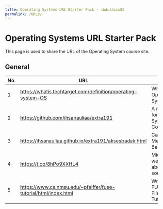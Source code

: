 ```yaml
---
title: Operating Systems URL Starter Pack - abdulazis02
permalink: /URLs/
---
```


# Operating Systems URL Starter Pack

This page is used to share the URL of the Operating System course site.



## General

| No.  | URL                                                             | Tittle                                             |
| ---- | --------------------------------------------------------------- | -------------------------------------------------- |
| 1    | https://whatis.techtarget.com/definition/operating-system-OS    | What is an Operating System (OS)?                  |
| 2    | https://github.com/ihsanauliaa/extra191                         | A repository for Operating System Course           |
| 3    | https://ihsanauliaa.github.io/extra191/aksesbadak.html          | Cara Menggunakan Badak                             |
| 4    | https://t.co/8hPo9XXHL4                                         | Microsoft: we were wrong about open source         |
| 5    | https://www.cs.nmsu.edu/~pfeiffer/fuse-tutorial/html/index.html | Writing a FUSE Filesystem: a Tutorial              |
